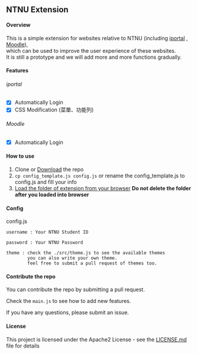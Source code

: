 ## NTNU Extension

#### Overview

This is a simple extension for websites relative to NTNU (including [iportal](https://iportal.ntnu.edu.tw/) , [Moodle](https://moodle3.ntnu.edu.tw/)),<br> which can be used to improve the user experience of these websites. <br> 
It is still a prototype and we will add more and more functions gradually.

#### Features

###### iportal
- [x] Automatically Login 
- [x] CSS Modification (菜單、功能列)

###### Moodle
- [x] Automatically Login

#### How to use

1. Clone or [Download](https://github.com/NaoCoding/ntnu-extension/archive/refs/heads/main.zip) the repo
2. `cp config_template.js config.js` or rename the config_template.js to config.js and fill your info
3. [Load the folder of extension from your browser](https://support.google.com/chrome/a/answer/2714278?hl=zh-Hant)
**Do not delete the folder after you loaded into browser**

#### Config

config.js
```
username : Your NTNU Student ID

password : Your NTNU Password

theme : check the ./src/theme.js to see the available themes
        you can also write your own theme.
        feel free to submit a pull request of themes too.
```


#### Contribute the repo

You can contribute the repo by submitting a pull request.

Check the `main.js` to see how to add new features.

If you have any questions, please submit an issue.

#### License

This project is licensed under the Apache2 License - see the [LICENSE.md](LICENSE.md) file for details
